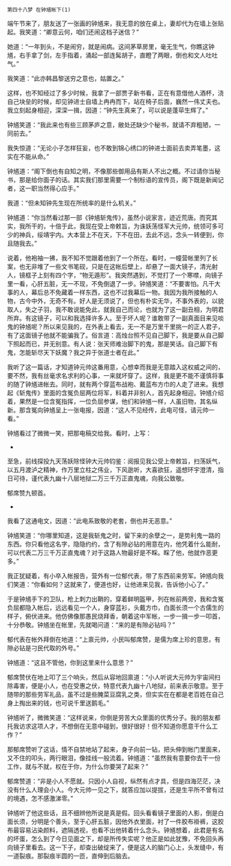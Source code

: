    第四十八梦 在钟馗帐下(1) 

   端午节来了，朋友送了一张画的钟馗来，我无意的放在桌上，妻却代为在墙上张贴起。我笑道：“卿意云何，咱们还闹这档子迷信？”

   她道：“一年到头，不是闹穷，就是闹病。这间茅草房里，毫无生气，你瞧这钟馗，右手拿了剑，左手指着，涌起一部连髯胡子，直瞪了两眼，倒也和文人吐吐气。”

   我笑道：“此亦韩昌黎送穷之意也，姑置之。”

   这样，也不知经过了多少时候，我拿了一部贾子新书看，正在有意借他人酒杯，浇自己块垒的时候，却见钟进士自墙上冉冉而下，站在椅子后面，巍然一伟丈夫也。我立刻起身相迎，深深一揖，因道：“钟先生真来了，可以说是蓬荜生辉了。”

   钟馗笑道：“我此来也有些三顾茅庐之意，敝处还缺少个秘书，就请不弃粗陋，一同前去。”

   我失惊道：“无论小子怎样狂妄，也不敢到锦心绣口的钟进士面前去卖弄笔墨，这实在不能从命。”

   钟馗道：“阁下倒也有自知之明，不像那些御用品有斯人不出之概。不过请你当秘书，那是给你面子的话。其实我们那里需要一个制标语的宣传员，阁下既是新闻记者，这一职当然得心应手。”

   我道：“但未知钟先生现在所统率的是什么机关。”

   钟馗道：“你当然看过那一部《钟馗斩鬼传》，虽然小说家言，迹近荒唐。而究其实，我所干的，十倍于此，我现在受上帝敕旨，为诛妖荡怪军大元帅，统领可多可少的神兵，绥靖宇内。大本营上不在天，下不在田，去此不远，念头一转便到，你且随我去。”

   说着，他袍袖一拂，我不知不觉跟着他到了一个所在。看时，一幢营帐里列了长案，也无非堆了一些文书笔砚，只是在这帐后壁上，却悬了一面大镜子，清光射人，镜框子上刻有四个字，“物无遁形”。我突然遇到，不觉打了一个寒噤，向镜子里一看，心肝五脏，无一不现，不免倒退了一步。钟馗笑道：“不要害怕。凡干大事的人，幕后总不免藏着一样东西，这也不过我幕后一物。我因为我所接触的人物，古今中外，无奇不有。好人是无须说了，但也有朴实无华，不事外表的，以貌取人，失之子羽，我不敢说能免此，就我自己而论，也就为了这一副丑相，为明君所弃。有这镜子，可以和我选择许多人。至于坏人呢？谁敢带了一副真面目来见啖鬼的钟馗呢？所以来见我的，在外表上看去，无一不是万里千里挑一的正人君子，有了这面镜子他就不能骗我了。俗言道：高烛台照不见自己脚下，我是要从自己脚下照起而已，并无别意。有人说：张天师难治脚下的鬼，那是笑话。自己脚下有鬼，怎能斩尽天下妖魔？我之异于张道士者在此。”

   我听了这一篇话，才知道钟元帅这番用意，心想幸而我是无意踏入这权威之间的，要不然，我有丝毫求名求利的心事，一来就坏穿了。这样，我是更不能不谨慎将事的随了钟馗进帐去。同时，就有两个穿蓝布战袍、戴蓝布方巾的人走了进来。我想起《斩鬼传》里面的含冤负屈两位将军，料着并非别人，首先起身相迎。钟馗介绍着，果然是一位含冤指挥，一位负屈参谋，他们和钟馗一样，人虽旧物，其名纵新。那含冤向钟馗呈上一张电报，因道：“这人不见经传，此电可怪，请元帅一看。”

   钟馗看过了微微一笑，把那电稿交给我。看时，上写：

   *

   至急，前线探投九天荡妖除怪钟大元帅钧鉴：阅报见我公受上帝敕旨，扫荡妖气，以五月渡泸之精神，作万里立柱之伟业，下风逖听，大喜欲狂，遥想环宇澄清，指日可待，谨代表九幽十八层地狱二万三千万正直鬼魂，向我公致敬。

   郁席赞九顿首。

   *

   我看了这通电文，因道：“此电系致敬的老套，倒也并无恶意。”

   钟馗笑道：“你哪里知道，这是我斩鬼之时，留下来的余孽之一，是势利鬼一路的东西。你只看他这名字，隐隐约约，含了有隙必钻的用意在内，他凭着什么能耐，可以代表二万三千万正直鬼魂？对于这路人物最好是不睬。睬了他，他就作恶更多。”

   我正犹疑着，有小卒入帐报告，营外有一位郁代表，带了东西前来劳军。钟馗向我们笑道：“你看如何？这就来了，便道也好，让他进来见我，告诉他小心了。”

   于是钟馗手下的卫队，枪上刺力出鞘的，穿着鲜明盔甲，列在帐前两旁，我和含冤负屈都隐入帐后，远远看见一个人，身穿蓝衫，头戴方巾，白面长须一个古儒生的样子，俯伏进来。他仿佛像那愚民烧拜香，朝着这中军帐，一步一揖一步一叩首，十分恭敬。钟馗坐在帐里，先就喝问道：“来的是有隙必钻吗？”

   郁代表在帐外拜倒在地道：“上禀元帅，小民叫郁席赞，是儒为席上珍的意思，有隙必钻是刁民代取的外号。”

   钟馗道：“这且不管他，你到这里来什么意思？”

   郁席赞伏在地上叩了三个响头，然后从容地回禀道：“小人听说大元帅为宇宙间扫除毒害，便是小人，也在受惠之伏，特意代表九幽十八地狱，前来表示敬意。至于随带的那些劳军礼品，虽不过是些腌菜豆腐乳之类，但实实在在都是老百姓在自己身上掏出来的钱，也可说千里送鹅毛。”

   钟馗听了，微微笑道：“这样说来，你倒是劳苦大众里面的优秀分子。我的朋友都托我访求这项人才，不想倒在无意中碰到，很好很好！但不知道你愿意干什么工作？”

   那郁席赞听了这话，情不自禁地站了起来，身子向前一钻，把头伸到帐门里面来，又不住的叩头，两行眼泪，像挂线一般流着。钟馗道：“虽然我有意要你去干一份工作，就与不就，权在于你，为什么你要哭了起来？”

   郁席赞道：“非是小人不愿就。只因小人自视，纵然有点才具，但是四海茫茫，决没有什么人理会小人。今大元帅一见之下，就答应加以提拔，还是生平所不曾有过的境遇，怎不感激涕零。”

   钟馗听了他这些话，且不细辨他所说是真是假。回头看看镜子里面的人影，倒是白面长须，分明是个善头，至于心肝五脏，因他外衣里面，衬了一件胶布褂裤，这胶布最容易沾染颜料，遮隔透视，也看不出他转着什么念头。钟馗想着，此君是有名的坏蛋，怎么到了今日见面之下，却是所传失实呢？他正是如此犹豫，不免回头再向镜子里看去。这一下子，却查出破绽来了，便是这人的脑门心上，头发缝中，有一道裂痕。那裂痕半圆的一匝，直伸到后脑去。


